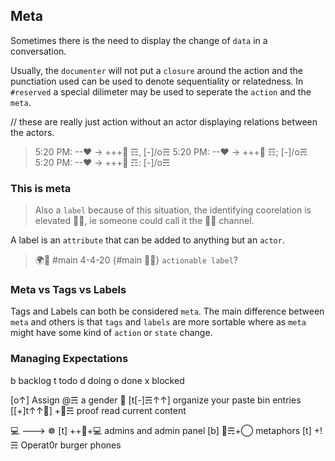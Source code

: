 ## Meta
Sometimes there is the need to display the change of `data` in a conversation.
> [5:20 PM: --❤ -> +++👀 ☶]: [-]/o☴

Usually, the `documenter` will not put a `closure` around the action and the punctiation used can be used to denote sequentiality or relatedness.  In `#reserved` a special dilimeter may be used to seperate the `action` and the `meta`.

// these are really just action without an actor displaying relations between the actors.
> 5:20 PM: --❤ -> +++👀 ☶, [-]/o☴
> 5:20 PM: --❤ -> +++👀 ☶; [-]/o☴
> 5:20 PM: --❤ -> +++👀 ☶: [-]/o☴ 

### This is meta 
> Also a `label` because of this situation, the identifying coorelation is elevated 👐🥁, ie someone could call it the 👐🥁 channel.

A label is an `attribute` that can be added to anything but an `actor`.

> 🌍🔬 #main 4-4-20 {#main 👐🥁} `actionable label`?

[redacted]: {💻5px}⚔_⚔{🦕6px}

### Meta vs Tags vs Labels
Tags and Labels can both be considered `meta`.  The main difference between `meta` and others is that `tags` and `labels` are more sortable where as `meta` might have some kind of `action` or `state` change.

### Managing Expectations

b backlog 		t todo		d doing			o done			x blocked
 
[o↑] Assign @☴ a gender 🔬
[t[-]☴↑↑] organize your paste bin entries
[[+]t↑↑🔬] +🔬☴ proof read current content
 
💻 ---> ☸
[t] ++🔬+💻 admins and admin panel
[b] 🔬☴+◯ metaphors
[t] +!☴ Operat0r burger phones